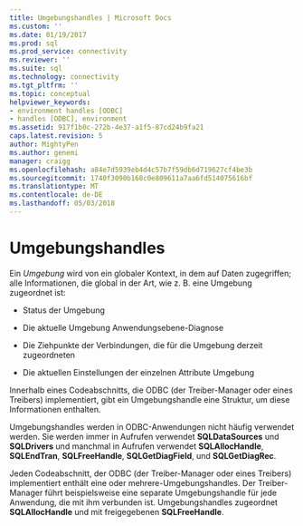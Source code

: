 ```yaml
---
title: Umgebungshandles | Microsoft Docs
ms.custom: ''
ms.date: 01/19/2017
ms.prod: sql
ms.prod_service: connectivity
ms.reviewer: ''
ms.suite: sql
ms.technology: connectivity
ms.tgt_pltfrm: ''
ms.topic: conceptual
helpviewer_keywords:
- environment handles [ODBC]
- handles [ODBC], environment
ms.assetid: 917f1b0c-272b-4e37-a1f5-87cd24b9fa21
caps.latest.revision: 5
author: MightyPen
ms.author: genemi
manager: craigg
ms.openlocfilehash: a84e7d5939eb4d4c57b7f59db6d719627cf4be3b
ms.sourcegitcommit: 1740f3090b168c0e809611a7aa6fd514075616bf
ms.translationtype: MT
ms.contentlocale: de-DE
ms.lasthandoff: 05/03/2018
---
```

# <a name="environment-handles"></a>Umgebungshandles
Ein *Umgebung* wird von ein globaler Kontext, in dem auf Daten zugegriffen; alle Informationen, die global in der Art, wie z. B. eine Umgebung zugeordnet ist:  
  
-   Status der Umgebung  
  
-   Die aktuelle Umgebung Anwendungsebene-Diagnose  
  
-   Die Ziehpunkte der Verbindungen, die für die Umgebung derzeit zugeordneten  
  
-   Die aktuellen Einstellungen der einzelnen Attribute Umgebung  
  
 Innerhalb eines Codeabschnitts, die ODBC (der Treiber-Manager oder eines Treibers) implementiert, gibt ein Umgebungshandle eine Struktur, um diese Informationen enthalten.  
  
 Umgebungshandles werden in ODBC-Anwendungen nicht häufig verwendet werden. Sie werden immer in Aufrufen verwendet **SQLDataSources** und **SQLDrivers** und manchmal in Aufrufen verwendet **SQLAllocHandle**, **SQLEndTran**, **SQLFreeHandle**, **SQLGetDiagField**, und **SQLGetDiagRec**.  
  
 Jeden Codeabschnitt, der ODBC (der Treiber-Manager oder eines Treibers) implementiert enthält eine oder mehrere-Umgebungshandles. Der Treiber-Manager führt beispielsweise eine separate Umgebungshandle für jede Anwendung, die mit ihm verbunden ist. Umgebungshandles zugeordnet **SQLAllocHandle** und mit freigegebenen **SQLFreeHandle**.
